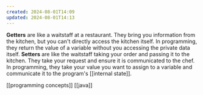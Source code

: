 ```yaml
---
created: 2024-08-01T14:09
updated: 2024-08-01T14:13
---
```

**Getters** are like a waitstaff at a restaurant. They bring you information from the kitchen, but you can't directly access the kitchen itself. In programming, they return the value of a variable without you accessing the private data itself. 
**Setters** are like the waitstaff taking your order and passing it to the kitchen. They take your request and ensure it is communicated to the chef. In programming, they take your value you want to assign to a variable and communicate it to the program's [[internal state]]. 

[[programming concepts]] [[java]] 
